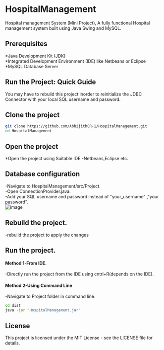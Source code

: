 # HospitalManagement
Hospital management System (Mini Project),
A fully functional Hospital management system built using Java Swing and MySQL. 

## Prerequisites
*Java Development Kit (JDK)  
*Integrated Development Environment (IDE) like Netbeans or Eclipse   
*MySQL Database Server   

## Run the Project: Quick Guide

You may have to rebuild this project inorder to reinitialize the JDBC Connector with your local SQL username and password.
## Clone the project
```bash
git clone https://github.com/AbhijithCR-1/HospitalManagement.git
cd HospitalManagement
```
## Open the project
*Open the project using Suitable IDE -Netbeans,Eclipse etc.  
## Database configuration  
-Navigate to HospitalManagement/src/Project.  
-Open ConnectionProvider.java.  
-Add your SQL username and password instead of "your_username" ,"your password".  
![image](https://github.com/AbhijithCR-1/HospitalManagement/assets/78850178/55f1200d-52d7-4843-908f-7977f5d1459e)

## Rebuild the project.
-rebuild the project to apply the changes

## Run the project.
#### Method 1-From  IDE.
-Directly run the project from the IDE using cntrl+R(depends on the IDE).
#### Method 2-Using Command Line
-Navigate to Project folder in command line.
```bash
cd dist
java -jar "HospitalManagement.jar"
```
## License
This project is licensed under the MIT License - see the LICENSE file for details.
